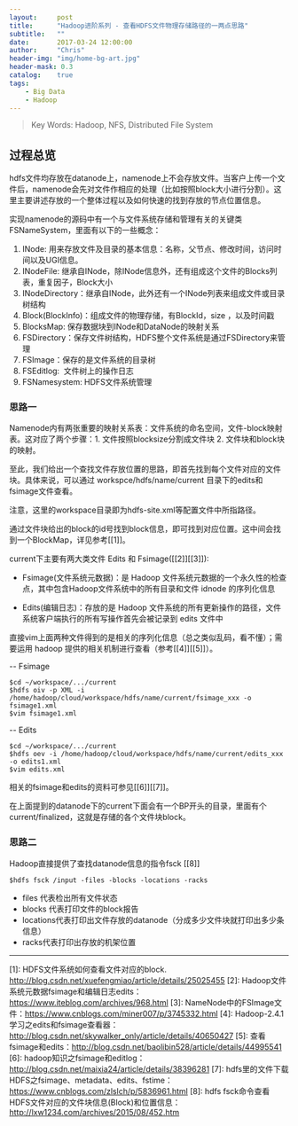 ```yaml
---
layout:     post
title:      "Hadoop进阶系列 - 查看HDFS文件物理存储路径的一两点思路"
subtitle:   ""
date:       2017-03-24 12:00:00
author:     "Chris"
header-img: "img/home-bg-art.jpg"
header-mask: 0.3
catalog:    true
tags:
    - Big Data
    - Hadoop
---
```


> Key Words: Hadoop, NFS, Distributed File System

## 过程总览

hdfs文件均存放在datanode上，namenode上不会存放文件。当客户上传一个文件后，namenode会先对文件作相应的处理（比如按照block大小进行分割）。这里主要讲述存放的一个整体过程以及如何快速的找到存放的节点位置信息。

实现namenode的源码中有一个与文件系统存储和管理有关的关键类FSNameSystem，里面有以下的一些概念：

1. INode: 用来存放文件及目录的基本信息：名称，父节点、修改时间，访问时间以及UGI信息。 
2. INodeFile: 继承自INode，除INode信息外，还有组成这个文件的Blocks列表，重复因子，Block大小 
3. INodeDirectory：继承自INode，此外还有一个INode列表来组成文件或目录树结构 
4. Block(BlockInfo)：组成文件的物理存储，有BlockId，size ，以及时间戳 
5. BlocksMap: 保存数据块到INode和DataNode的映射关系 
6. FSDirectory：保存文件树结构，HDFS整个文件系统是通过FSDirectory来管理 
7. FSImage：保存的是文件系统的目录树 
8. FSEditlog:  文件树上的操作日志 
9. FSNamesystem: HDFS文件系统管理 


### 思路一

Namenode内有两张重要的映射关系表：文件系统的命名空间，文件-block映射表。这对应了两个步骤：1. 文件按照blocksize分割成文件块 2. 文件块和block块的映射。

至此，我们给出一个查找文件存放位置的思路，即首先找到每个文件对应的文件块。具体来说，可以通过 workspce/hdfs/name/current 目录下的edits和fsimage文件查看。

注意，这里的workspace目录即为hdfs-site.xml等配置文件中所指路径。

通过文件块给出的block的id号找到block信息，即可找到对应位置。这中间会找到一个BlockMap，详见参考[[1]]。

current下主要有两大类文件 Edits 和 Fsimage([[2]][[3]]):

- Fsimage(文件系统元数据)：是 Hadoop 文件系统元数据的一个永久性的检查点，其中包含Hadoop文件系统中的所有目录和文件 idnode 的序列化信息

- Edits(编辑日志)：存放的是 Hadoop 文件系统的所有更新操作的路径，文件系统客户端执行的所有写操作首先会被记录到 edits 文件中

直接vim上面两种文件得到的是相关的序列化信息（总之类似乱码，看不懂）；需要运用 hadoop 提供的相关机制进行查看（参考[[4]][[5]]）。


-- Fsimage

```
$cd ~/workspace/.../current
$hdfs oiv -p XML -i /home/hadoop/cloud/workspace/hdfs/name/current/fsimage_xxx -o fsimage1.xml
$vim fsimage1.xml
```

-- Edits

```
$cd ~/workspace/.../current
$hdfs oev -i /home/hadoop/cloud/workspace/hdfs/name/current/edits_xxx -o edits1.xml
$vim edits.xml
```

相关的fsimage和edits的资料可参见[[6]][[7]]。

在上面提到的datanode下的current下面会有一个BP开头的目录，里面有个current/finalized，这就是存储的各个文件块block。


### 思路二

Hadoop直接提供了查找datanode信息的指令fsck [[8]]

```
$hdfs fsck /input -files -blocks -locations -racks
```

- files 代表检出所有文件状态
- blocks 代表打印文件的block报告
- locations代表打印出文件存放的datanode（分成多少文件块就打印出多少条信息）
- racks代表打印出存放的机架位置


---


[1]: HDFS文件系统如何查看文件对应的block. http://blog.csdn.net/xuefengmiao/article/details/25025455
[2]: Hadoop文件系统元数据fsimage和编辑日志edits：https://www.iteblog.com/archives/968.html
[3]: NameNode中的FSImage文件：https://www.cnblogs.com/miner007/p/3745332.html
[4]: Hadoop-2.4.1学习之edits和fsimage查看器：http://blog.csdn.net/skywalker_only/article/details/40650427
[5]: 查看fsimage和edits：http://blog.csdn.net/baolibin528/article/details/44995541
[6]: hadoop知识之fsimage和editlog：http://blog.csdn.net/maixia24/article/details/38396281
[7]: hdfs里的文件下载HDFS之fsimage、metadata、edits、fstime：https://www.cnblogs.com/zlslch/p/5836961.html
[8]: hdfs fsck命令查看HDFS文件对应的文件块信息(Block)和位置信息：http://lxw1234.com/archives/2015/08/452.htm


